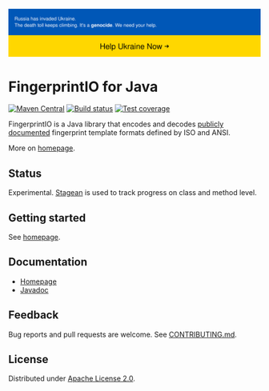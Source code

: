 <!--- Generated by scripts/configure.py --->
[![SWUbanner](https://raw.githubusercontent.com/vshymanskyy/StandWithUkraine/main/banner2-direct.svg)](https://github.com/vshymanskyy/StandWithUkraine/blob/main/docs/README.md)

# FingerprintIO for Java

[![Maven Central](https://img.shields.io/maven-central/v/com.machinezoo.fingerprintio/fingerprintio)](https://search.maven.org/artifact/com.machinezoo.fingerprintio/fingerprintio)
[![Build status](https://github.com/robertvazan/fingerprintio-java/workflows/build/badge.svg)](https://github.com/robertvazan/fingerprintio-java/actions/workflows/build.yml)
[![Test coverage](https://codecov.io/gh/robertvazan/fingerprintio-java/branch/master/graph/badge.svg)](https://codecov.io/gh/robertvazan/fingerprintio-java)

FingerprintIO is a Java library that encodes and decodes [publicly documented](https://templates.machinezoo.com/)
fingerprint template formats defined by ISO and ANSI.

More on [homepage](https://fingerprintio.machinezoo.com/).

## Status

Experimental. [Stagean](https://stagean.machinezoo.com/) is used to track progress on class and method level.

## Getting started

See [homepage](https://fingerprintio.machinezoo.com/).

## Documentation

* [Homepage](https://fingerprintio.machinezoo.com/)
* [Javadoc](https://fingerprintio.machinezoo.com/javadoc/com.machinezoo.fingerprintio/module-summary.html)

## Feedback

Bug reports and pull requests are welcome. See [CONTRIBUTING.md](CONTRIBUTING.md).

## License

Distributed under [Apache License 2.0](LICENSE).
